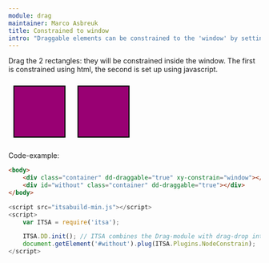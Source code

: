 ```yaml
---
module: drag
maintainer: Marco Asbreuk
title: Constrained to window
intro: "Draggable elements can be constrained to the 'window' by setting the attribute <b>xy-constrain=\"window\"</b>, or using javascript by using <b>node.plugin(ITSA.Plugins.NodeConstrain)</b>. The plugin does nothing more than add the right attribute to the draggable Element, and it just works.</b>"
---
```


<style type="text/css">
    .container {
        margin: 10px;
        height: 100px;
        width: 100px;
        background-color: #990073;
        border: 2px solid #000;
        cursor: default;
        display: inline-block;
        *display: inline;
        *zoom: 1;
    }
    .body-content.module p.spaced {
        margin-top: 150px;
    }
</style>

Drag the 2 rectangles: they will be constrained inside the window. The first is constrained using html, the second is set up using javascript.

<div class="container" dd-draggable="true" xy-constrain="window"></div>
<div id="without" class="container" dd-draggable="true"></div>

<p class="spaced">Code-example:</p>

```html
<body>
    <div class="container" dd-draggable="true" xy-constrain="window"></div>
    <div id="without" class="container" dd-draggable="true"></div>
</body>
```

```js
<script src="itsabuild-min.js"></script>
<script>
    var ITSA = require('itsa');

    ITSA.DD.init(); // ITSA combines the Drag-module with drag-drop into ITSA.DD
    document.getElement('#without').plug(ITSA.Plugins.NodeConstrain);
</script>
```

<script src="../../dist/itsabuild-min.js"></script>
<script>
    var ITSA = require('itsa');

    ITSA.DD.init(); // ITSA combines the Drag-module with drag-drop into ITSA.DD
    document.getElement('#without').plug(ITSA.Plugins.NodeConstrain);
</script>
